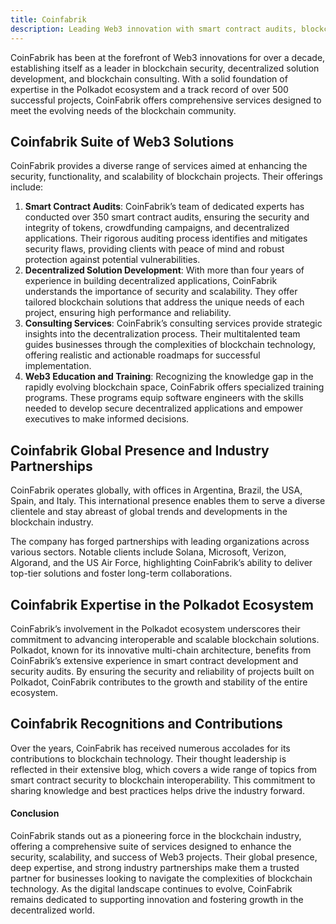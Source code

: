 ```yaml
---
title: Coinfabrik
description: Leading Web3 innovation with smart contract audits, blockchain development, and consulting, CoinFabrik secures and scales decentralized solutions globally.
---
```


CoinFabrik has been at the forefront of Web3 innovations for over a decade, establishing itself as a leader in blockchain security, decentralized solution development, and blockchain consulting. With a solid foundation of expertise in the Polkadot ecosystem and a track record of over 500 successful projects, CoinFabrik offers comprehensive services designed to meet the evolving needs of the blockchain community.

## Coinfabrik Suite of Web3 Solutions
CoinFabrik provides a diverse range of services aimed at enhancing the security, functionality, and scalability of blockchain projects. Their offerings include:
1. **Smart Contract Audits**: CoinFabrik’s team of dedicated experts has conducted over 350 smart contract audits, ensuring the security and integrity of tokens, crowdfunding campaigns, and decentralized applications. Their rigorous auditing process identifies and mitigates security flaws, providing clients with peace of mind and robust protection against potential vulnerabilities.
2. **Decentralized Solution Development**: With more than four years of experience in building decentralized applications, CoinFabrik understands the importance of security and scalability. They offer tailored blockchain solutions that address the unique needs of each project, ensuring high performance and reliability.
3. **Consulting Services**: CoinFabrik’s consulting services provide strategic insights into the decentralization process. Their multitalented team guides businesses through the complexities of blockchain technology, offering realistic and actionable roadmaps for successful implementation.
4. **Web3 Education and Training**: Recognizing the knowledge gap in the rapidly evolving blockchain space, CoinFabrik offers specialized training programs. These programs equip software engineers with the skills needed to develop secure decentralized applications and empower executives to make informed decisions.

## Coinfabrik Global Presence and Industry Partnerships
CoinFabrik operates globally, with offices in Argentina, Brazil, the USA, Spain, and Italy. This international presence enables them to serve a diverse clientele and stay abreast of global trends and developments in the blockchain industry.

The company has forged partnerships with leading organizations across various sectors. Notable clients include Solana, Microsoft, Verizon, Algorand, and the US Air Force, highlighting CoinFabrik’s ability to deliver top-tier solutions and foster long-term collaborations.

## Coinfabrik Expertise in the Polkadot Ecosystem
CoinFabrik’s involvement in the Polkadot ecosystem underscores their commitment to advancing interoperable and scalable blockchain solutions. Polkadot, known for its innovative multi-chain architecture, benefits from CoinFabrik’s extensive experience in smart contract development and security audits. By ensuring the security and reliability of projects built on Polkadot, CoinFabrik contributes to the growth and stability of the entire ecosystem.

## Coinfabrik Recognitions and Contributions
Over the years, CoinFabrik has received numerous accolades for its contributions to blockchain technology. Their thought leadership is reflected in their extensive blog, which covers a wide range of topics from smart contract security to blockchain interoperability. This commitment to sharing knowledge and best practices helps drive the industry forward.

#### Conclusion
CoinFabrik stands out as a pioneering force in the blockchain industry, offering a comprehensive suite of services designed to enhance the security, scalability, and success of Web3 projects. Their global presence, deep expertise, and strong industry partnerships make them a trusted partner for businesses looking to navigate the complexities of blockchain technology. As the digital landscape continues to evolve, CoinFabrik remains dedicated to supporting innovation and fostering growth in the decentralized world.
